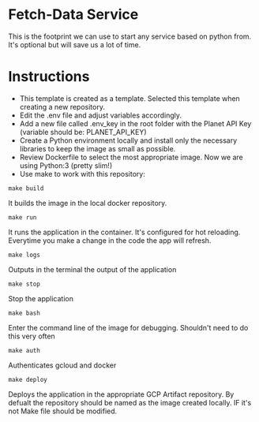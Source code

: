 # Fetch-Data Service
This is the footprint we can use to start any service based on python from. It's optional but will save us a lot of time.

# Instructions
* This template is created as a template. Selected this template when creating a new repository.
* Edit the .env file and adjust variables accordingly. 
* Add a new file called .env_key in the root folder with the Planet API Key (variable should be: PLANET_API_KEY)
* Create a Python environment locally and install only the necessary libraries to keep the image as small as possible.
* Review Dockerfile to select the most appropriate image. Now we are using Python:3 (pretty slim!)
* Use make <COMMAND> to work with this repository:

```
make build
```
It builds the image in the local docker repository.
```
make run
```
It runs the application in the container. It's configured for hot reloading. Everytime you make a change in the code the app will refresh.
```
make logs
```
Outputs in the terminal the output of the application
```
make stop
```
Stop the application
```
make bash
```
Enter the command line of the image for debugging. Shouldn't need to do this very often
```
make auth
```
Authenticates gcloud and docker
```
make deploy
```
Deploys the application in the appropriate GCP Artifact repository. By defualt the repository should be named as the image created locally. IF it's not Make file should be modified.
